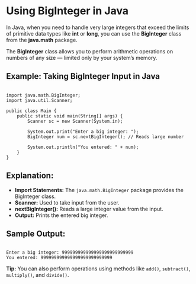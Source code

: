 <h1>Using BigInteger in Java</h1>

<p>
In Java, when you need to handle very large integers that exceed the limits of primitive data types like 
<b>int</b> or <b>long</b>, you can use the <b>BigInteger</b> class from the <b>java.math</b> package.
</p>

<p>
The <b>BigInteger</b> class allows you to perform arithmetic operations on numbers of any size — limited only by your system’s memory.
</p>

<h2>Example: Taking BigInteger Input in Java</h2>

<pre><code>
import java.math.BigInteger;
import java.util.Scanner;

public class Main {
    public static void main(String[] args) {
        Scanner sc = new Scanner(System.in);

        System.out.print("Enter a big integer: ");
        BigInteger num = sc.nextBigInteger(); // Reads large number

        System.out.println("You entered: " + num);
    }
}
</code></pre>

<h2>Explanation:</h2>
<ul>
  <li><b>Import Statements:</b> The <code>java.math.BigInteger</code> package provides the BigInteger class.</li>
  <li><b>Scanner:</b> Used to take input from the user.</li>
  <li><b>nextBigInteger():</b> Reads a large integer value from the input.</li>
  <li><b>Output:</b> Prints the entered big integer.</li>
</ul>

<h2>Sample Output:</h2>

<pre><code>
Enter a big integer: 999999999999999999999999999
You entered: 999999999999999999999999999
</code></pre>

<p>
<b>Tip:</b> You can also perform operations using methods like 
<code>add()</code>, <code>subtract()</code>, <code>multiply()</code>, and <code>divide()</code>.
</p>
